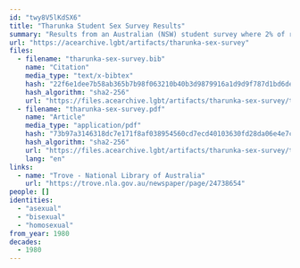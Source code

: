 ```yaml
---
id: "twy8V5lKdSX6"
title: "Tharunka Student Sex Survey Results"
summary: "Results from an Australian (NSW) student survey where 2% of respondents said they were \"asexual (i.e. no sex drive)\"."
url: "https://acearchive.lgbt/artifacts/tharunka-sex-survey"
files:
  - filename: "tharunka-sex-survey.bib"
    name: "Citation"
    media_type: "text/x-bibtex"
    hash: "22f6e1dee7b58ab365b7b98f063210b40b3d9879916a1d9d9f787d1bd6de43ca"
    hash_algorithm: "sha2-256"
    url: "https://files.acearchive.lgbt/artifacts/tharunka-sex-survey/tharunka-sex-survey.bib"
  - filename: "tharunka-sex-survey.pdf"
    name: "Article"
    media_type: "application/pdf"
    hash: "73b97a3146318dc7e171f8af038954560cd7ecd40103630fd28da06e4e7c40f1"
    hash_algorithm: "sha2-256"
    url: "https://files.acearchive.lgbt/artifacts/tharunka-sex-survey/tharunka-sex-survey.pdf"
    lang: "en"
links:
  - name: "Trove - National Library of Australia"
    url: "https://trove.nla.gov.au/newspaper/page/24738654"
people: []
identities:
  - "asexual"
  - "bisexual"
  - "homosexual"
from_year: 1980
decades:
  - 1980
---
```


